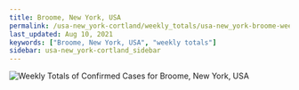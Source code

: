 ```yaml
---
title: Broome, New York, USA
permalink: /usa-new_york-cortland/weekly_totals/usa-new_york-broome-weekly_totals.html
last_updated: Aug 10, 2021
keywords: ["Broome, New York, USA", "weekly totals"]
sidebar: usa-new_york-cortland_sidebar
---
```


![Weekly Totals of Confirmed Cases for Broome, New York, USA](/covid_tracker/images/graphs/usa-new_york-broome-weekly_totals_graph.png)
